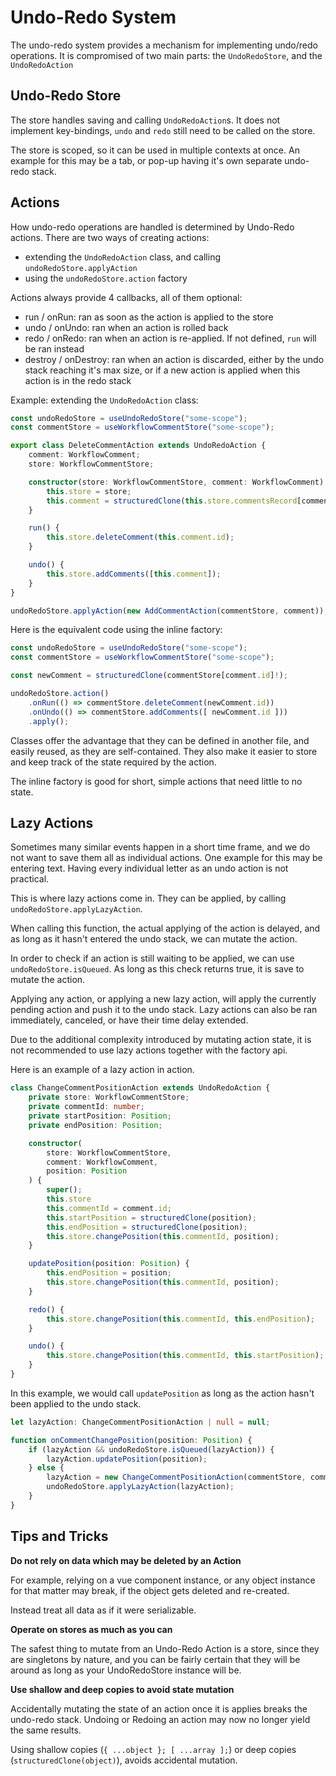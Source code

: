 # Undo-Redo System

The undo-redo system provides a mechanism for implementing undo/redo operations.
It is compromised of two main parts: the `UndoRedoStore`, and the `UndoRedoAction`

## Undo-Redo Store

The store handles saving and calling `UndoRedoAction`s.
It does not implement key-bindings, `undo` and `redo` still need to be called on the store.

The store is scoped, so it can be used in multiple contexts at once.
An example for this may be a tab, or pop-up having it's own separate undo-redo stack.

## Actions

How undo-redo operations are handled is determined by Undo-Redo actions.
There are two ways of creating actions:

* extending the `UndoRedoAction` class, and calling `undoRedoStore.applyAction`
* using the `undoRedoStore.action` factory

Actions always provide 4 callbacks, all of them optional:

* run / onRun: ran as soon as the action is applied to the store
* undo / onUndo: ran when an action is rolled back
* redo / onRedo: ran when an action is re-applied. If not defined, `run` will be ran instead
* destroy / onDestroy: ran when an action is discarded, either by the undo stack reaching it's max size, or if a new action is applied when this action is in the redo stack

Example: extending the `UndoRedoAction` class:

```ts
const undoRedoStore = useUndoRedoStore("some-scope");
const commentStore = useWorkflowCommentStore("some-scope");

export class DeleteCommentAction extends UndoRedoAction {
    comment: WorkflowComment;
    store: WorkflowCommentStore;

    constructor(store: WorkflowCommentStore, comment: WorkflowComment) {
        this.store = store;
        this.comment = structuredClone(this.store.commentsRecord[comment.id]!);
    }

    run() {
        this.store.deleteComment(this.comment.id);
    }

    undo() {
        this.store.addComments([this.comment]);
    }
}

undoRedoStore.applyAction(new AddCommentAction(commentStore, comment));
```

Here is the equivalent code using the inline factory:

```ts
const undoRedoStore = useUndoRedoStore("some-scope");
const commentStore = useWorkflowCommentStore("some-scope");

const newComment = structuredClone(commentStore[comment.id]!);

undoRedoStore.action()
    .onRun(() => commentStore.deleteComment(newComment.id))
    .onUndo(() => commentStore.addComments([ newComment.id ]))
    .apply();
```

Classes offer the advantage that they can be defined in another file, and easily reused, as they are self-contained.
They also make it easier to store and keep track of the state required by the action.

The inline factory is good for short, simple actions that need little to no state.

## Lazy Actions

Sometimes many similar events happen in a short time frame, and we do not want to save them all as individual actions.
One example for this may be entering text. Having every individual letter as an undo action is not practical.

This is where lazy actions come in. They can be applied, by calling `undoRedoStore.applyLazyAction`.

When calling this function, the actual applying of the action is delayed, and as long as it hasn't entered the undo stack, we can mutate the action.

In order to check if an action is still waiting to be applied, we can use `undoRedoStore.isQueued`.
As long as this check returns true, it is save to mutate the action.

Applying any action, or applying a new lazy action, will apply the currently pending action and push it to the undo stack.
Lazy actions can also be ran immediately, canceled, or have their time delay extended.

Due to the additional complexity introduced by mutating action state, it is not recommended to use lazy actions together with the factory api.

Here is an example of a lazy action in action.

```ts
class ChangeCommentPositionAction extends UndoRedoAction {
    private store: WorkflowCommentStore;
    private commentId: number;
    private startPosition: Position;
    private endPosition: Position;

    constructor(
        store: WorkflowCommentStore,
        comment: WorkflowComment,
        position: Position
    ) {
        super();
        this.store
        this.commentId = comment.id;
        this.startPosition = structuredClone(position);
        this.endPosition = structuredClone(position);
        this.store.changePosition(this.commentId, position);
    }

    updatePosition(position: Position) {
        this.endPosition = position;
        this.store.changePosition(this.commentId, position);
    }

    redo() {
        this.store.changePosition(this.commentId, this.endPosition);
    }

    undo() {
        this.store.changePosition(this.commentId, this.startPosition);
    }
}
```

In this example, we would call `updatePosition` as long as the action hasn't been applied to the undo stack.

```ts
let lazyAction: ChangeCommentPositionAction | null = null;

function onCommentChangePosition(position: Position) {
    if (lazyAction && undoRedoStore.isQueued(lazyAction)) {
        lazyAction.updatePosition(position);
    } else {
        lazyAction = new ChangeCommentPositionAction(commentStore, comment, position);
        undoRedoStore.applyLazyAction(lazyAction);
    }
}
```

## Tips and Tricks

**Do not rely on data which may be deleted by an Action**

For example, relying on a vue component instance, or any object instance for that matter may break,
if the object gets deleted and re-created.

Instead treat all data as if it were serializable.

**Operate on stores as much as you can**

The safest thing to mutate from an Undo-Redo Action is a store, since they are singletons by nature,
and you can be fairly certain that they will be around as long as your UndoRedoStore instance will be.

**Use shallow and deep copies to avoid state mutation**

Accidentally mutating the state of an action once it is applies breaks the undo-redo stack.
Undoing or Redoing an action may now no longer yield the same results.

Using shallow copies (`{ ...object }; [ ...array ];`) or deep copies (`structuredClone(object)`),
avoids accidental mutation.
